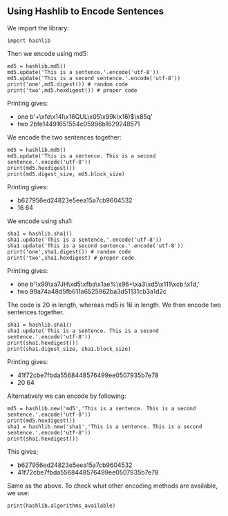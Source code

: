 ## Using Hashlib to Encode Sentences
We import the library:
```
import hashlib
```
Then we encode using md5:
```
md5 = hashlib.md5()
md5.update('This is a sentence.'.encode('utf-8'))
md5.update('This is a second sentence.'.encode('utf-8'))
print('one',md5.digest()) # random code
print('two',md5.hexdigest()) # proper code
```
Printing gives:
- one b'+\xfe\x14I\x16QUL\x05\x99k\x16)$\x85q'
- two 2bfe14491651554c05996b1629248571

We encode the two sentences together:
```
md5 = hashlib.md5()
md5.update('This is a sentence. This is a second sentence.'.encode('utf-8'))
print(md5.hexdigest())
print(md5.digest_size, md5.block_size)
```
Printing gives:
- b627956ed24823e5eea15a7cb9604532
- 16 64

We encode using sha1:
```
sha1 = hashlib.sha1()
sha1.update('This is a sentence.'.encode('utf-8'))
sha1.update('This is a second sentence.'.encode('utf-8'))
print('one',sha1.digest()) # random code
print('two',sha1.hexdigest) # proper code
```
Printing gives:
- one b'\x99\xa7JH\xd5\xfba\x1ae%\x96+\xa3\xd5\x111\xcb:\x1d,'
- two 99a74a48d5fb611a6525962ba3d51131cb3a1d2c

The code is 20 in length, whereas md5 is 16 in length.
We then encode two sentences together.
```
sha1 = hashlib.sha1()
sha1.update('This is a sentence. This is a second sentence.'.encode('utf-8'))
print(sha1.hexdigest())
print(sha1.digest_size, sha1.block_size)
```
Printing gives:
- 41f72cbe7fbda5568448576499ee0507935b7e78
- 20 64

Alternatively we can encode by following:
```
md5 = hashlib.new('md5','This is a sentence. This is a second sentence.'.encode('utf-8'))
print(md5.hexdigest())
sha1 = hashlib.new('sha1','This is a sentence. This is a second sentence.'.encode('utf-8'))
print(sha1.hexdigest())
```
This gives;
- b627956ed24823e5eea15a7cb9604532
- 41f72cbe7fbda5568448576499ee0507935b7e78

Same as the above.
To check what other encoding methods are available, we use:
```
print(hashlib.algorithms_available)
```
